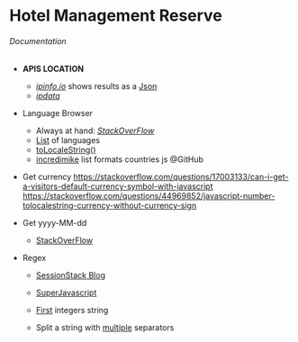 # Hotel Management Reserve

###### Documentation

  * **APIS LOCATION**
    * [*ipinfo.io*](https://ipinfo.io) shows results as a [Json](https://ipinfo.io/json) 
    * [*ipdata*](https://ipdata.co)

  * Language Browser
    * Always at hand: [*StackOverFlow*](https://stackoverflow.com/questions/673905/best-way-to-determine-users-locale-within-browser)
    * [List](https://stackoverflow.com/questions/5580876/navigator-language-list-of-all-languages) of languages
    * [toLocaleString()](https://www.w3schools.com/jsref/jsref_tolocalestring.asp)
    * [incredimike](https://gist.github.com/incredimike/1469814) list formats countries js @GitHub

  * Get currency
  https://stackoverflow.com/questions/17003133/can-i-get-a-visitors-default-currency-symbol-with-javascript
  https://stackoverflow.com/questions/44969852/javascript-number-tolocalestring-currency-without-currency-sign

  * Get yyyy-MM-dd
    * [StackOverFlow](https://stackoverflow.com/questions/8040771/how-to-change-date-format-in-javascript)

  * Regex
    * [SessionStack Blog](https://blog.sessionstack.com/how-javascript-works-regular-expressions-regexp-e187e9082913)

    * [SuperJavascript](https://superjavascript.com/t/javascript-regex/)

    * [First](https://stackoverflow.com/questions/609574/get-the-first-integers-in-a-string-with-javascript) integers string

    * Split a string with [multiple](https://stackoverflow.com/questions/650022/how-do-i-split-a-string-with-multiple-separators-in-javascript) separators